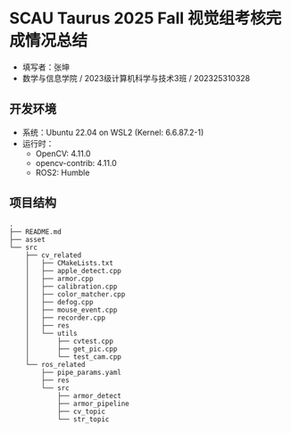 # SCAU Taurus 2025 Fall 视觉组考核完成情况总结
- 填写者：张坤
- 数学与信息学院 / 2023级计算机科学与技术3班 / 202325310328
## 开发环境
- 系统：Ubuntu 22.04 on WSL2 (Kernel: 6.6.87.2-1)
- 运行时：
    - OpenCV: 4.11.0 
    - opencv-contrib: 4.11.0
    - ROS2: Humble
## 项目结构
```
.
├── README.md
├── asset
└── src
    ├── cv_related
    │   ├── CMakeLists.txt
    │   ├── apple_detect.cpp
    │   ├── armor.cpp
    │   ├── calibration.cpp
    │   ├── color_matcher.cpp
    │   ├── defog.cpp
    │   ├── mouse_event.cpp
    │   ├── recorder.cpp
    │   ├── res
    │   └── utils
    │       ├── cvtest.cpp
    │       ├── get_pic.cpp
    │       └── test_cam.cpp
    └── ros_related
        ├── pipe_params.yaml
        ├── res
        └── src
            ├── armor_detect
            ├── armor_pipeline
            ├── cv_topic
            └── str_topic
   
```

